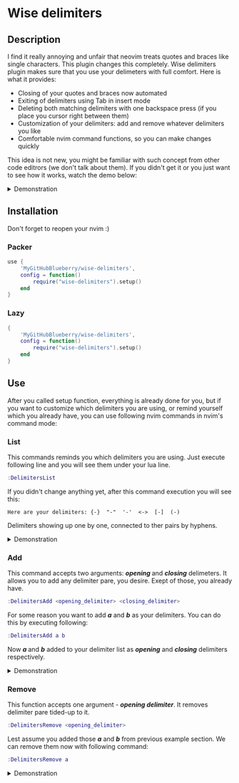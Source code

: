 # Wise delimiters
## Description
I find it really annoying and unfair that neovim treats quotes and braces like single characters. This plugin changes this completely.
Wise delimiters plugin makes sure that you use your delimeters with full comfort. Here is what it provides:
- Closing of your quotes and braces now automated
- Exiting of delimiters using Tab in insert mode
- Deleting both matching delimiters with one backspace press (if you place you cursor right between them)
- Customization of your delimiters: add and remove whatever delimiters you like
- Comfortable nvim command functions, so you can make changes quickly

This idea is not new, you might be familiar with such concept from other code editrors (we don't talk about them).
If you didn't get it or you just want to see how it works, watch the demo below:
<details>
  <summary>Demonstration</summary>
  
https://github.com/MyGitHubBlueberry/wise-delimiters/assets/105305430/f3afc37f-d458-414e-a55a-54754ab743d2


https://github.com/MyGitHubBlueberry/wise-delimiters/assets/105305430/5a5f674d-ba97-49bf-807d-dc89534b0de6

</details>

## Installation
Don't forget to reopen your nvim :)
### Packer
```lua
use {
    'MyGitHubBlueberry/wise-delimiters',
    config = function()
        require("wise-delimiters").setup()
    end
}
```
### Lazy
``` lua
{
    'MyGitHubBlueberry/wise-delimiters', 
    config = function()
        require("wise-delimiters").setup()
    end
}
```

## Use
After you called setup function, everything is already done for you, but if you want to customize which delimiters you are using, or remind yourself which you already have, you can use following nvim commands in nvim's command mode:

### List 
This commands reminds you which delimiters you are using. Just execute following line and you will see them under your lua line.
``` lua
:DelimitersList
```
If you didn't change anything yet, after this command execution you will see this:
```
Here are your delimiters: {-}  "-"  '-'  <->  [-]  (-)
```
Delimiters showing up one by one, connected to ther pairs by hyphens.
<details>
  <summary>Demonstration</summary>

https://github.com/MyGitHubBlueberry/wise-delimiters/assets/105305430/893641ec-7c2a-428a-b433-3fdb61221e1c

</details>

### Add
This command accepts two arguments: <i><b> opening </i></b> and <i><b>closing</i></b> delimeters. It allows you to add any delimiter pare, you desire. Exept of those, you already have.
``` lua
:DelimitersAdd <opening_delimiter> <closing_delimiter>
```
For some reason you want to add <i><b>a</i></b> and <i><b>b</i></b> as your delimiters. You can do this by executing following:
``` lua
:DelimitersAdd a b
```
Now <i><b> a </i></b> and <i><b>b</i></b> added to your delimiter list as <i><b>opening</i></b> and <i><b>closing</i></b> delimiters respectively.

<details>
  <summary>Demonstration</summary>


https://github.com/MyGitHubBlueberry/wise-delimiters/assets/105305430/dc27864c-69da-4b57-a789-5029603952be

</details>

### Remove
This function accepts one argument - <i><b>opening delimiter</i></b>. It removes delimiter pare tided-up to it.

``` lua
:DelimitersRemove <opening_delimiter>
```

Lest assume you added those <i><b>a</i></b> and <i><b>b</i></b> from previous example section. We can remove them now with following command:
``` lua
:DelimitersRemove a
```

<details>
  <summary>Demonstration</summary>


https://github.com/MyGitHubBlueberry/wise-delimiters/assets/105305430/57759d15-7459-41ed-8730-b8d7f509d934


</details>
